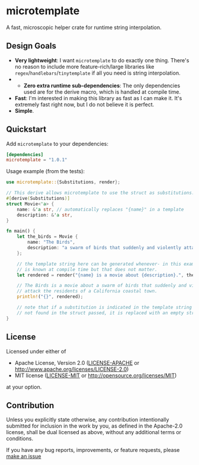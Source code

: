 # microtemplate
A fast, microscopic helper crate for runtime string interpolation.

## Design Goals
 - **Very lightweight**: I want `microtemplate` to do exactly one thing. There's no reason to include more feature-rich/large libraries like `regex`/`handlebars`/`tinytemplate` if all you need is string interpolation.
 - - **Zero extra runtime sub-dependencies**: The only dependencies used are for the derive macro, which is handled at compile time.
 - **Fast**: I'm interested in making this library as fast as I can make it. It's extremely fast right now, but I do not believe it is perfect.
 - **Simple**.

## Quickstart
Add `microtemplate` to your dependencies:
```toml
[dependencies]
microtemplate = "1.0.1"
```

Usage example (from the tests):
```rust
use microtemplate::{Substitutions, render};

// This derive allows microtemplate to use the struct as substitutions.
#[derive(Substitutions)]
struct Movie<'a> {
    name: &'a str, // automatically replaces "{name}" in a template
    description: &'a str,
}

fn main() {
    let the_birds = Movie {
        name: "The Birds",
        description: "a swarm of birds that suddenly and violently attack the residents of a California coastal town",
    };

    // the template string here can be generated whenever- in this example it
    // is known at compile time but that does not matter.
    let rendered = render("{name} is a movie about {description}.", the_birds);

    // The Birds is a movie about a swarm of birds that suddenly and violently
    // attack the residents of a California coastal town.
    println!("{}", rendered);

    // note that if a substitution is indicated in the template string but it is
    // not found in the struct passed, it is replaced with an empty string ("")
}
```

## License

Licensed under either of

 * Apache License, Version 2.0
   ([LICENSE-APACHE](LICENSE-APACHE) or http://www.apache.org/licenses/LICENSE-2.0)
 * MIT license
   ([LICENSE-MIT](LICENSE-MIT) or http://opensource.org/licenses/MIT)

at your option.

## Contribution

Unless you explicitly state otherwise, any contribution intentionally submitted
for inclusion in the work by you, as defined in the Apache-2.0 license, shall be
dual licensed as above, without any additional terms or conditions.

If you have any bug reports, improvements, or feature requests, please [make an issue](https://github.com/Legend-of-iPhoenix/microtemplate/issues/new)